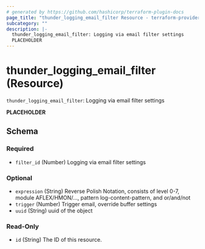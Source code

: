 ```yaml
---
# generated by https://github.com/hashicorp/terraform-plugin-docs
page_title: "thunder_logging_email_filter Resource - terraform-provider-thunder"
subcategory: ""
description: |-
  thunder_logging_email_filter: Logging via email filter settings
  PLACEHOLDER
---
```


# thunder_logging_email_filter (Resource)

`thunder_logging_email_filter`: Logging via email filter settings

__PLACEHOLDER__



<!-- schema generated by tfplugindocs -->
## Schema

### Required

- `filter_id` (Number) Logging via email filter settings

### Optional

- `expression` (String) Reverse Polish Notation, consists of level 0-7, module AFLEX/HMON/..., pattern log-content-pattern, and or/and/not
- `trigger` (Number) Trigger email, override buffer settings
- `uuid` (String) uuid of the object

### Read-Only

- `id` (String) The ID of this resource.


